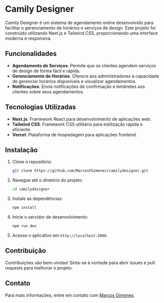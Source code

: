 # Camily Designer

Camily Designer é um sistema de agendamento online desenvolvido para facilitar o gerenciamento de horários e serviços de design. Este projeto foi construído utilizando Next.js e Tailwind CSS, proporcionando uma interface moderna e responsiva.

## Funcionalidades

- **Agendamento de Serviços**: Permite que os clientes agendem serviços de design de forma fácil e rápida.
- **Gerenciamento de Horários**: Oferece aos administradores a capacidade de gerenciar horários disponíveis e visualizar agendamentos.
- **Notificações**: Envia notificações de confirmação e lembretes aos clientes sobre seus agendamentos.

## Tecnologias Utilizadas

- **Next.js**: Framework React para desenvolvimento de aplicações web.
- **Tailwind CSS**: Framework CSS utilitário para estilização rápida e eficiente.
- **Vercel**: Plataforma de hospedagem para aplicações frontend.

## Instalação

1. Clone o repositório:

   ```bash
   git clone https://github.com/MarcosFGimenes/camilydesigner.git
   ```


2. Navegue até o diretório do projeto:

   ```bash
   cd camilydesigner
   ```


3. Instale as dependências:

   ```bash
   npm install
   ```


4. Inicie o servidor de desenvolvimento:

   ```bash
   npm run dev
   ```


5. Acesse o aplicativo em `http://localhost:3000`.

## Contribuição

Contribuições são bem-vindas! Sinta-se à vontade para abrir issues e pull requests para melhorar o projeto.


## Contato

Para mais informações, entre em contato com [Marcos Gimenes](https://www.linkedin.com/in/marcos-farinelli-gimenes-73291627a/). 
